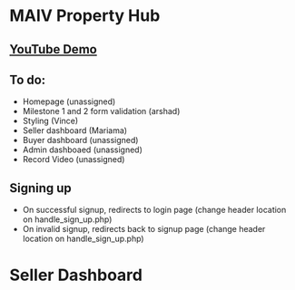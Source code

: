 # MAIV Property Hub
## [YouTube Demo]("https://www.youtube.com")
## To do:
- Homepage (unassigned)
- Milestone 1 and 2 form validation (arshad)
- Styling (Vince)
- Seller dashboard (Mariama)
- Buyer dashboard (unassigned)
- Admin dashboaed (unassigned)
- Record Video (unassigned)
## Signing up
- On successful signup, redirects to login page (change header location on handle_sign_up.php)
- On invalid signup, redirects back to signup page (change header location on handle_sign_up.php)

# Seller Dashboard
